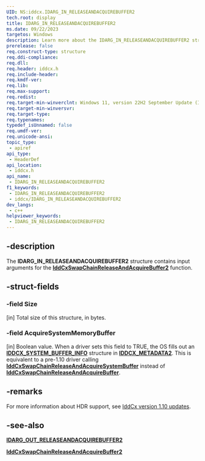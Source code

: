 ```yaml
---
UID: NS:iddcx.IDARG_IN_RELEASEANDACQUIREBUFFER2
tech.root: display
title: IDARG_IN_RELEASEANDACQUIREBUFFER2
ms.date: 09/22/2023
targetos: Windows
description: Learn more about the IDARG_IN_RELEASEANDACQUIREBUFFER2 structure.
prerelease: false
req.construct-type: structure
req.ddi-compliance: 
req.dll: 
req.header: iddcx.h
req.include-header: 
req.kmdf-ver: 
req.lib: 
req.max-support: 
req.redist: 
req.target-min-winverclnt: Windows 11, version 22H2 September Update (IddCx version 1.10)
req.target-min-winversvr: 
req.target-type: 
req.typenames: 
typedef_isUnnamed: false
req.umdf-ver: 
req.unicode-ansi: 
topic_type:
 - apiref
api_type:
 - HeaderDef
api_location:
 - iddcx.h
api_name:
 - IDARG_IN_RELEASEANDACQUIREBUFFER2
f1_keywords:
 - IDARG_IN_RELEASEANDACQUIREBUFFER2
 - iddcx/IDARG_IN_RELEASEANDACQUIREBUFFER2
dev_langs:
 - c++
helpviewer_keywords:
 - IDARG_IN_RELEASEANDACQUIREBUFFER2
---
```


## -description

The **IDARG_IN_RELEASEANDACQUIREBUFFER2** structure contains input arguments for the [**IddCxSwapChainReleaseAndAcquireBuffer2**](nf-iddcx-iddcxswapchainreleaseandacquirebuffer2.md) function.

## -struct-fields

### -field Size

[in] Total size of this structure, in bytes.

### -field AcquireSystemMemoryBuffer

[in] Boolean value. When a driver sets this field to TRUE, the OS fills out an [**IDDCX_SYSTEM_BUFFER_INFO**](ns-iddcx-iddcx_system_buffer_info.md) structure in [**IDDCX_METADATA2**](ns-iddcx-iddcx_metadata2.md). This is equivalent to a pre-1.10 driver calling [**IddCxSwapChainReleaseAndAcquireSystemBuffer**](nf-iddcx-iddcxswapchainreleaseandacquiresystembuffer.md) instead of [**IddCxSwapChainReleaseAndAcquireBuffer**](nf-iddcx-iddcxswapchainreleaseandacquirebuffer.md).

## -remarks

For more information about HDR support, see [IddCx version 1.10 updates](/windows-hardware/drivers/display/iddcx1.10-updates).

## -see-also

[**IDARG_OUT_RELEASEANDACQUIREBUFFER2**](ns-iddcx-idarg_out_releaseandacquirebuffer2.md)

[**IddCxSwapChainReleaseAndAcquireBuffer2**](nf-iddcx-iddcxswapchainreleaseandacquirebuffer2.md)
